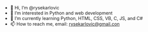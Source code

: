 - 👋 Hi, I’m @rysekarlovic
- 👀 I’m interested in Python and web development
- 🌱 I’m currently learning Python, HTML, CSS, VB, C, JS, and C#
- 📫 How to reach me, email: rysekarlovic@gmail.con

<!---
rysekarlovic/rysekarlovic is a ✨ special ✨ repository because its `README.md` (this file) appears on your GitHub profile.
You can click the Preview link to take a look at your changes.
--->
